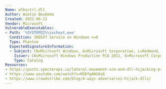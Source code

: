 ```yaml
---
Name: wlbsctrl.dll
Author: Wietze Beukema
Created: 2022-06-12
Vendor: Microsoft
VulnerableExecutables:
- Path: '%SYSTEM32%\svchost.exe'
  Condition: IKEEXT Service on Windows <=8
  Type: Phantom
  ExpectedSignatureInformation:
  - Subject: CN=Microsoft Windows, O=Microsoft Corporation, L=Redmond, S=Washington, C=US
    Issuer: CN=Microsoft Windows Production PCA 2011, O=Microsoft Corporation, L=Redmond, S=Washington, C=US
    Type: Catalog
Resources:
- https://posts.specterops.io/lateral-movement-scm-and-dll-hijacking-primer-d2f61e8ab992
- https://www.youtube.com/watch?v=MZ8fgAN2As8
- https://www.crowdstrike.com/blog/4-ways-adversaries-hijack-dlls/
---
```


